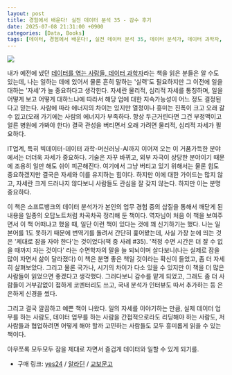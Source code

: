 ```yaml
---
layout: post
title: 경험에서 배운다! 실전 데이터 분석 35 - 감수 후기
date: 2025-07-08 21:31:00 +0900
categories: [Data, Books]
tags: [데이터, 경험에서 배운다!, 실전 데이터 분석 35, 데이터 분석가, 데이터 과학자, 책, 감수]
---
```


[![](https://cojette.wordpress.com/wp-content/uploads/2025/07/image.png?w=458)](https://cojette.wordpress.com/wp-content/uploads/2025/07/image.png)

내가 예전에 냈던 [데이터를 엮는 사람들, 데이터 과학자](https://www.aladin.co.kr/shop/wproduct.aspx?ItemId=307910670)라는 책을 읽은 분들은 알 수도 있는데, 나는 일하는 데에 있어서 물론 흔히 말하는 '실력'도 필요하지만 그 이전에 일을 대하는 '자세'가 늘 중요하다고 생각한다. 자세란 물리적, 심리적 자세를 통칭하며, 일을 어떻게 보고 어떻게 대하느냐에 따라서 해당 업에 대한 지속가능성이 어느 정도 결정된다고 믿는다. 사람에 따라 에너지의 차이는 있지만 열정이나 흥미는 진폭이 크고 오래 갈 수 없고(오래 가기에는 사람의 에너지가 부족하다. 항상 두근거린다면 그건 부정맥이고 얼른 병원에 가봐야 한다) 결국 관성을 버티면서 오래 가려면 물리적, 심리적 자세가 필요하다.

IT업계, 특히 빅데이터-데이터 과학-머신러닝-AI까지 이어져 오는 이 거품가득한 분야에서는 더더욱 자세가 중요하다. 기술은 자꾸 바뀌고, 외부 자극이 상당한 분야이기 때문에 조용히 일만 해도 쉬이 피곤해진다. 여기에서 그냥 버티고 있기 위해서는 물론 힘도 중요하겠지만 결국은 자세와 이를 유지하는 힘이다. 하지만 이에 대한 가이드는 많지 않고, 자세란 크게 드러나지 않다보니 사람들도 관심을 잘 갖지 않는다. 하지만 이는 분명 중요하다.

이 책은 소프트뱅크의 데이터 분석가가 본인의 업무 경험 중의 삽질을 통해서 깨닫게 된 내용을 일종의 오답노트처럼 차곡차곡 정리해 둔 책이다. 역자님이 처음 이 책을 보여주면서 이 책 어떠냐고 했을 때, 일단 이런 책이 있다는 것에 꽤 신기하기는 했다. 나는 일본어를 1도 못하기 때문에 번역기를 돌려서 간단히 훑어봤는데, 사실 가장 눈에 띄는 것은 '제대로 잠을 자야 한다'는 것이었다(책 중 사례 #35). '적정 수면 시간은 더 잘 수 없을 때까지 자는 것이다' 라는 수면학자의 말을 늘 되뇌이며 살다보니(나는 실제로 잠을 많이 자면서 삶이 달라졌다) 이 책은 분명 좋은 책일 것이라는 확신이 들었고, 좀 더 자세히 살펴보았다. 그리고 물론 국가나, 시기의 차이가 다소 있을 수 있지만 이 책을 더 많은 사람들이 읽었으면 좋겠다고 생각했다. 그러다보니 감수를 맡게 되었고, 그래도 좀 더 사람들이 거부감없이 접하게 코멘터리도 쓰고, 국내 분석가 인터뷰도 따서 추가하는 등 은은하게 신경을 썼다.

그리고 결국 깔끔하고 예쁜 책이 나왔다. 일의 자세를 이야기하는 만큼, 실제 데이터 업무를 하는 사람도, 데이터 업무를 하는 사람을 간접적으로라도 리딩해야 하는 사람도, 저 사람들과 협업하려면 어떻게 해야 할까 고민하는 사람들도 모두 흥미롭게 읽을 수 있는 책이다.

아무쪼록 모두모두 잠을 제대로 자면서 즐겁게 데이터와 일할 수 있게 되기를.

-   구매 링크: [yes24](https://www.yes24.com/product/goods/148041343) / [알라딘](http://aladin.kr/p/fRQM5) / [교보문고](https://product.kyobobook.co.kr/detail/S000216901050)
